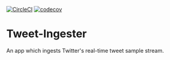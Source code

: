 [![CircleCI](https://circleci.com/gh/Gor-Ren/tweet-ingester/tree/master.svg?style=svg)](https://circleci.com/gh/Gor-Ren/tweet-ingester/tree/master)
[![codecov](https://codecov.io/gh/Gor-Ren/tweet-ingester/branch/master/graph/badge.svg)](https://codecov.io/gh/Gor-Ren/tweet-ingester)

# Tweet-Ingester
An app which ingests Twitter's real-time tweet sample stream.
